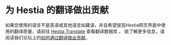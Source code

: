 # 为 Hestia 的翻译做出贡献

如果您使用的语言不是英语或其他语言如藏语，并且希望提高Hestia网页界面中使用的翻译质量，请前往 [Hestia Translate](https://translate.hestiacp.com/projects/) 查看翻译数据库 。 欲了解更多信息，请阅读我们论坛上的[如何通过翻译做出贡献](https://forum.hestiacp.com/t/how-to-contribute-with-translations/1664)。

